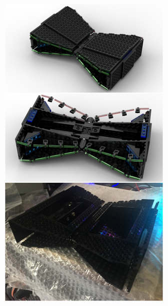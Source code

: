 ![legoxbox](/Concept/LegoXbox.png)
![openconsole](/Concept/XboxConcept_Open.png)
![IMG_5703.jpg](/Concept/IMG_5703.jpg)
